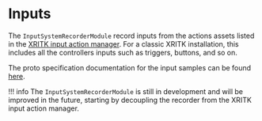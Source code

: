 # Inputs

The `InputSystemRecorderModule` record inputs from the actions assets listed in the [XRITK input action manager](https://docs.unity3d.com/Packages/com.unity.xr.interaction.toolkit@2.0/manual/input-action-manager.html). For a classic XRITK installation, this includes all the controllers inputs such as triggers, buttons, and so on.

The proto specification documentation for the input samples can be found [here](../file-format/proto-files/unity/xritk/input_action.md). 

!!! info
    The `InputSystemRecorderModule` is still in development and will be improved in the future, starting by decoupling the recorder from the XRITK input action manager.